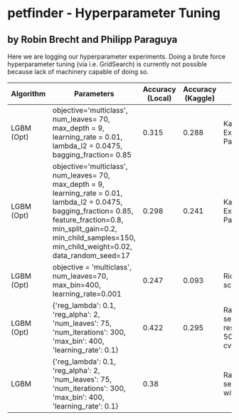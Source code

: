 # petfinder  - Hyperparameter Tuning
## by Robin Brecht and Philipp Paraguya

Here we are logging our hyperparameter experiments. Doing a brute force hyperparameter tuning (via i.e. GridSearch) is currently not possible because lack of machinery capable of doing so.

Algorithm | Parameters | Accuracy (Local) | Accuracy (Kaggle) | Notes
--- | --- | --- | --- | ---
LGBM (Opt) | objective='multiclass', num_leaves= 70, max_depth = 9, learning_rate = 0.01, lambda_l2 = 0.0475, bagging_fraction= 0.85 | 0.315 | 0.288 | Kaggle Example Parameters
LGBM (Opt) | objective='multiclass', num_leaves= 70, max_depth = 9, learning_rate = 0.01, lambda_l2 = 0.0475, bagging_fraction= 0.85, feature_fraction=0.8, min_split_gain=0.2, min_child_samples=150, min_child_weight=0.02, data_random_seed=17 | 0.298 | 0.241 | Kaggle Example Parameters
LGBM (Opt) | objective = 'multiclass', num_leaves=70, max_bin=400, learning_rate=0.001 | 0.247 | 0.093 | Richtig schlecht
LGBM (Opt) | {'reg_lambda': 0.1, 'reg_alpha': 2, 'num_leaves': 75, 'num_iterations': 300, 'max_bin': 400, 'learning_rate': 0.1} | 0.422 | 0.295 | Random search result with 500 iter, cv5. 
LGBM | {'reg_lambda': 0.1, 'reg_alpha': 2, 'num_leaves': 75, 'num_iterations': 300, 'max_bin': 400, 'learning_rate': 0.1} | 0.38 | | Random search with cv 3 
